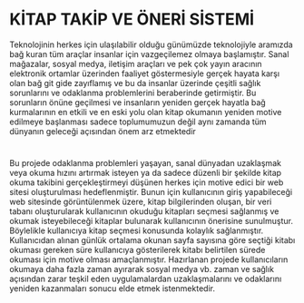 # KİTAP TAKİP VE ÖNERİ SİSTEMİ
Teknolojinin herkes için ulaşılabilir olduğu günümüzde teknolojiyle 
aramızda bağ kuran tüm araçlar insanlar için vazgeçilemez olmaya başlamıştır.
Sanal mağazalar, sosyal medya, iletişim araçları ve pek çok yayın aracının 
elektronik ortamlar üzerinden faaliyet göstermesiyle gerçek hayata karşı
olan bağ git gide zayıflamış ve bu da insanlar üzerinde çeşitli sağlık sorunlarını ve odaklanma problemlerini beraberinde getirmiştir. Bu sorunların önüne geçilmesi ve insanların yeniden gerçek hayatla bağ kurmalarının en etkili ve en eski yolu olan kitap okumanın yeniden motive edilmeye başlanması sadece toplumumuzun değil aynı zamanda tüm dünyanın geleceği açısından önem arz etmektedir
#
Bu projede odaklanma problemleri yaşayan, sanal dünyadan uzaklaşmak veya okuma hızını artırmak isteyen ya da sadece düzenli bir şekilde kitap okuma takibini gerçekleştirmeyi düşünen herkes için motive edici bir web sitesi oluşturulması hedeflenmiştir. Bunun için kullanıcının giriş yapabileceği web sitesinde görüntülenmek üzere, kitap bilgilerinden oluşan, bir veri tabanı oluşturularak kullanıcının okuduğu kitapları seçmesi sağlanmış ve okumak isteyebileceği kitaplar bulunarak kullanıcının önerisine sunulmuştur. Böylelikle kullanıcıya kitap seçmesi konusunda kolaylık sağlanmıştır. Kullanıcıdan alınan günlük ortalama okunan sayfa sayısına göre seçtiği kitabı okuması gereken süre kullanıcıya gösterilerek kitabı belirtilen sürede okuması için motive olması amaçlanmıştır. Hazırlanan projede kullanıcıların okumaya daha fazla zaman ayırarak sosyal medya vb. zaman ve sağlık açısından zarar teşkil eden uygulamalardan uzaklaşmalarını ve odaklarını yeniden kazanmaları sonucu elde etmek istenmektedir.

